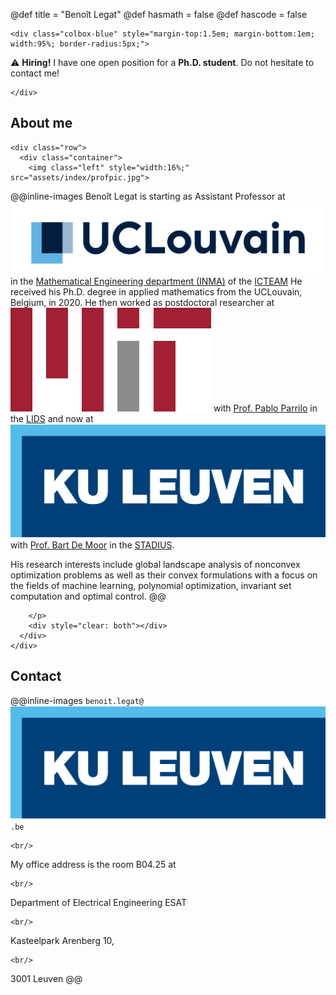 @def title = "Benoît Legat"
@def hasmath = false
@def hascode = false
<!-- Note: by default hasmath == true and hascode == false. You can change this in
the config file by setting hasmath = false for instance and just setting it to true
where appropriate -->

~~~
<div class="colbox-blue" style="margin-top:1.5em; margin-bottom:1em; width:95%; border-radius:5px;">
~~~
⚠ **Hiring!** I have one open position for a **Ph.D. student**. Do not hesitate to contact me!
~~~
</div>
~~~

## About me

<!-- raw html to allow a responsive row  -->
~~~
<div class="row">
  <div class="container">
    <img class="left" style="width:16%;" src="assets/index/profpic.jpg">
~~~
@@inline-images
Benoît Legat is starting as Assistant Professor at
[![UCLouvain](assets/index/uclouvain.png)](https://uclouvain.be/)
in the
[Mathematical Engineering department (INMA)](https://uclouvain.be/fr/node/2107)
of the
[ICTEAM](https://uclouvain.be/en/research-institutes/icteam)
He received his Ph.D. degree in applied mathematics from the UCLouvain, Belgium, in 2020.
He then worked as postdoctoral researcher at
[![MIT](assets/index/mit.png)](https://mit.edu)
with [Prof. Pablo Parrilo](https://www.mit.edu/~parrilo/)
in the [LIDS](https://lids.mit.edu/) and now
at
[![KU Leuven](assets/index/kuleuven.png)](https://www.kuleuven.be/wieiswie/en/person/00159064)
with [Prof. Bart De Moor](https://www.bartdemoor.be/)
in the [STADIUS](https://www.esat.kuleuven.be/stadius/person.php?id=2499).

His research interests include
global landscape analysis of nonconvex optimization problems
as well as their convex formulations
with a focus on the fields of machine learning, polynomial optimization,
invariant set computation and optimal control.
@@
~~~
    </p>
    <div style="clear: both"></div>
  </div>
</div>
~~~

## Contact

@@inline-images
`benoit.legat@`
![Are you a robot ?](assets/index/kuleuven.png)
`.be`
~~~
<br/>
~~~
My office address is the room B04.25 at
~~~
<br/>
~~~
Department of Electrical Engineering ESAT
~~~
<br/>
~~~
Kasteelpark Arenberg 10,
~~~
<br/>
~~~
3001 Leuven
@@
